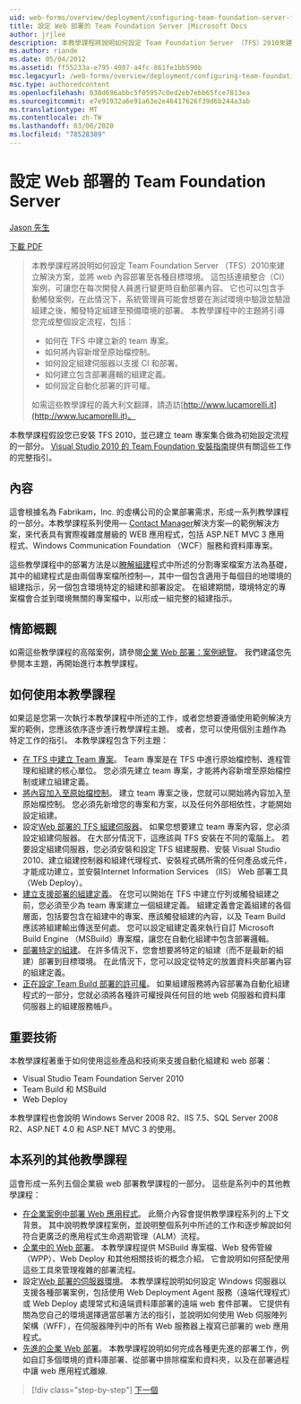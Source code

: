 ```yaml
---
uid: web-forms/overview/deployment/configuring-team-foundation-server-for-web-deployment/configuring-team-foundation-server-for-web-deployment
title: 設定 Web 部署的 Team Foundation Server |Microsoft Docs
author: jrjlee
description: 本教學課程將說明如何設定 Team Foundation Server （TFS）2010來建立解決方案，並將 web 內容部署至各種目標環境。 .。
ms.author: riande
ms.date: 05/04/2012
ms.assetid: ff55233a-e795-4007-a4fc-861fe1bb590b
msc.legacyurl: /web-forms/overview/deployment/configuring-team-foundation-server-for-web-deployment/configuring-team-foundation-server-for-web-deployment
msc.type: authoredcontent
ms.openlocfilehash: 638d696abbc5f05957c0ed2eb7ebb65fce7813ea
ms.sourcegitcommit: e7e91932a6e91a63e2e46417626f39d6b244a3ab
ms.translationtype: MT
ms.contentlocale: zh-TW
ms.lasthandoff: 03/06/2020
ms.locfileid: "78528389"
---
```

# <a name="configuring-team-foundation-server-for-web-deployment"></a>設定 Web 部署的 Team Foundation Server

[Jason 先生](https://github.com/jrjlee)

[下載 PDF](https://msdnshared.blob.core.windows.net/media/MSDNBlogsFS/prod.evol.blogs.msdn.com/CommunityServer.Blogs.Components.WeblogFiles/00/00/00/63/56/8130.DeployingWebAppsInEnterpriseScenarios.pdf)

> 本教學課程將說明如何設定 Team Foundation Server （TFS）2010來建立解決方案，並將 web 內容部署至各種目標環境。 這包括連續整合（CI）案例，可讓您在每次開發人員進行變更時自動部署內容。 它也可以包含手動觸發案例，在此情況下，系統管理員可能會想要在測試環境中驗證並驗證組建之後，觸發特定組建至預備環境的部署。 本教學課程中的主題將引導您完成整個設定流程，包括：
> 
> - 如何在 TFS 中建立新的 team 專案。
> - 如何將內容新增至原始檔控制。
> - 如何設定組建伺服器以支援 CI 和部署。
> - 如何建立包含部署邏輯的組建定義。
> - 如何設定自動化部署的許可權。
> 
> 如需這些教學課程的義大利文翻譯，請造訪[http://www.lucamorelli.it](http://www.lucamorelli.it)。

本教學課程假設您已安裝 TFS 2010，並已建立 team 專案集合做為初始設定流程的一部分。 [Visual Studio 2010 的 Team Foundation 安裝指南](https://go.microsoft.com/?linkid=9805132)提供有關這些工作的完整指引。

## <a name="context"></a>內容

這會根據名為 Fabrikam，Inc. 的虛構公司的企業部署需求，形成一系列教學課程的一部分。本教學課程系列使用&#x2014; [Contact Manager](../web-deployment-in-the-enterprise/the-contact-manager-solution.md)解決方案&#x2014;的範例解決方案，來代表具有實際複雜度層級的 WEB 應用程式，包括 ASP.NET MVC 3 應用程式、Windows Communication Foundation （WCF）服務和資料庫專案。

這些教學課程中的部署方法是以[瞭解組建](../web-deployment-in-the-enterprise/understanding-the-build-process.md)程式中所述的分割專案檔案方法為基礎，其中的組建程式是由兩個專案檔所控制&#x2014;，其中一個包含適用于每個目的地環境的組建指示，另一個包含環境特定的組建和部署設定。 在組建期間，環境特定的專案檔會合並到環境無關的專案檔中，以形成一組完整的組建指示。

## <a name="scenario-overview"></a>情節概觀

如需這些教學課程的高階案例，請參閱[企業 Web 部署：案例總覽](../deploying-web-applications-in-enterprise-scenarios/enterprise-web-deployment-scenario-overview.md)。 我們建議您先參閱本主題，再開始進行本教學課程。

## <a name="how-to-use-this-tutorial"></a>如何使用本教學課程

如果這是您第一次執行本教學課程中所述的工作，或者您想要遵循使用範例解決方案的範例，您應該依序逐步進行教學課程主題。 或者，您可以使用個別主題作為特定工作的指引。 本教學課程包含下列主題：

- [在 TFS 中建立 Team 專案](creating-a-team-project-in-tfs.md)。 Team 專案是在 TFS 中進行原始檔控制、進程管理和組建的核心單位。 您必須先建立 team 專案，才能將內容新增至原始檔控制或建立組建定義。
- [將內容加入至原始檔控制](adding-content-to-source-control.md)。 建立 team 專案之後，您就可以開始將內容加入至原始檔控制。 您必須先新增您的專案和方案，以及任何外部相依性，才能開始設定組建。
- 設定[Web 部署的 TFS 組建伺服器](configuring-a-tfs-build-server-for-web-deployment.md)。 如果您想要建立 team 專案內容，您必須設定組建伺服器。 在大部分情況下，這應該與 TFS 安裝在不同的電腦上。 若要設定組建伺服器，您必須安裝和設定 TFS 組建服務、安裝 Visual Studio 2010、建立組建控制器和組建代理程式、安裝程式碼所需的任何產品或元件，才能成功建立，並安裝Internet Information Services （IIS） Web 部署工具（Web Deploy）。
- [建立支援部署的組建定義](creating-a-build-definition-that-supports-deployment.md)。 在您可以開始在 TFS 中建立佇列或觸發組建之前，您必須至少為 team 專案建立一個組建定義。 組建定義會定義組建的各個層面，包括要包含在組建中的專案、應該觸發組建的內容，以及 Team Build 應該將組建輸出傳送至何處。 您可以設定組建定義來執行自訂 Microsoft Build Engine （MSBuild）專案檔，讓您在自動化組建中包含部署邏輯。
- [部署特定的組建](deploying-a-specific-build.md)。 在許多情況下，您會想要將特定的組建（而不是最新的組建）部署到目標環境。 在此情況下，您可以設定從特定的放置資料夾部署內容的組建定義。
- [正在設定 Team Build 部署的許可權](configuring-permissions-for-team-build-deployment.md)。 如果組建服務將內容部署為自動化組建程式的一部分，您就必須將各種許可權授與任何目的地 web 伺服器和資料庫伺服器上的組建服務帳戶。

## <a name="key-technologies"></a>重要技術

本教學課程著重于如何使用這些產品和技術來支援自動化組建和 web 部署：

- Visual Studio Team Foundation Server 2010
- Team Build 和 MSBuild
- Web Deploy

本教學課程也會說明 Windows Server 2008 R2、IIS 7.5、SQL Server 2008 R2、ASP.NET 4.0 和 ASP.NET MVC 3 的使用。

## <a name="other-tutorials-in-this-series"></a>本系列的其他教學課程

這會形成一系列五個企業級 web 部署教學課程的一部分。 這些是系列中的其他教學課程：

- [在企業案例中部署 Web 應用程式](../deploying-web-applications-in-enterprise-scenarios/deploying-web-applications-in-enterprise-scenarios.md)。 此簡介內容會提供教學課程系列的上下文背景。 其中說明教學課程案例，並說明整個系列中所述的工作和逐步解說如何符合更廣泛的應用程式生命週期管理（ALM）流程。
- [企業中的 Web 部署](../web-deployment-in-the-enterprise/web-deployment-in-the-enterprise.md)。 本教學課程提供 MSBuild 專案檔、Web 發佈管線（WPP）、Web Deploy 和其他相關技術的概念介紹。 它會說明如何搭配使用這些工具來管理複雜的部署流程。
- 設定[Web 部署的伺服器環境](../configuring-server-environments-for-web-deployment/configuring-server-environments-for-web-deployment.md)。 本教學課程說明如何設定 Windows 伺服器以支援各種部署案例，包括使用 Web Deployment Agent 服務（遠端代理程式）或 Web Deploy 處理常式和遠端資料庫部署的遠端 web 套件部署。 它提供有關為您自己的環境選擇適當部署方法的指引，並說明如何使用 Web 伺服陣列架構（WFF），在伺服器陣列中的所有 Web 服務器上複寫已部署的 web 應用程式。
- [先進的企業 Web 部署](../advanced-enterprise-web-deployment/advanced-enterprise-web-deployment.md)。 本教學課程說明如何完成各種更先進的部署工作，例如自訂多個環境的資料庫部署、從部署中排除檔案和資料夾，以及在部署過程中讓 web 應用程式離線.

> [!div class="step-by-step"]
> [下一個](creating-a-team-project-in-tfs.md)
